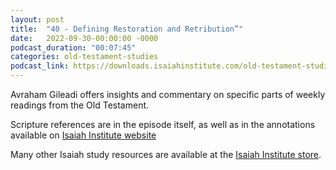 ```yaml
---
layout: post
title:  "40 - Defining Restoration and Retribution”"
date:   2022-09-30-00:00:00 -0000
podcast_duration: "00:07:45"
categories: old-testament-studies
podcast_link: https://downloads.isaiahinstitute.com/old-testament-studies/II-OT-40.mp3
---
```

Avraham Gileadi offers insights and commentary on specific parts of weekly readings from the Old Testament.

Scripture references are in the episode itself, as well as in the annotations available on [Isaiah Institute website](https://isaiahinstitute.com/studies-in-the-old-testament/)

Many other Isaiah study resources are available at the [Isaiah Institute store](https://isaiahinstitute.com/store/).